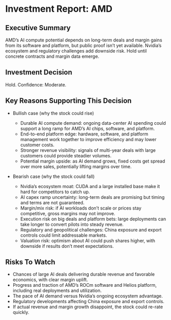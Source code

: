 # Investment Report: AMD
## Executive Summary
AMD’s AI compute potential depends on long-term deals and margin gains from its software and platform, but public proof isn’t yet available. Nvidia’s ecosystem and regulatory challenges add downside risk. Hold until concrete contracts and margin data emerge.

## Investment Decision
Hold. Confidence: Moderate.

## Key Reasons Supporting This Decision
- Bullish case (why the stock could rise)
  - Durable AI compute demand: ongoing data-center AI spending could support a long ramp for AMD’s AI chips, software, and platform.
  - End-to-end platform edge: hardware, software, and platform management work together to improve efficiency and may lower customer costs.
  - Stronger revenue visibility: signals of multi-year deals with large customers could provide steadier volumes.
  - Potential margin upside: as AI demand grows, fixed costs get spread over more sales, potentially lifting margins over time.

- Bearish case (why the stock could fall)
  - Nvidia’s ecosystem moat: CUDA and a large installed base make it hard for competitors to catch up.
  - AI capex ramp uncertainty: long-term deals are promising but timing and terms are not guaranteed.
  - Margin/mix risk: if AI workloads don’t scale or prices stay competitive, gross margins may not improve.
  - Execution risk on big deals and platform bets: large deployments can take longer to convert pilots into steady revenue.
  - Regulatory and geopolitical challenges: China exposure and export controls could limit addressable markets.
  - Valuation risk: optimism about AI could push shares higher, with downside if results don’t meet expectations.

## Risks To Watch
- Chances of large AI deals delivering durable revenue and favorable economics, with clear margin uplift.
- Progress and traction of AMD’s ROCm software and Helios platform, including real deployments and utilization.
- The pace of AI demand versus Nvidia’s ongoing ecosystem advantage.
- Regulatory developments affecting China exposure and export controls.
- If actual revenue and margin growth disappoint, the stock could re-rate quickly.